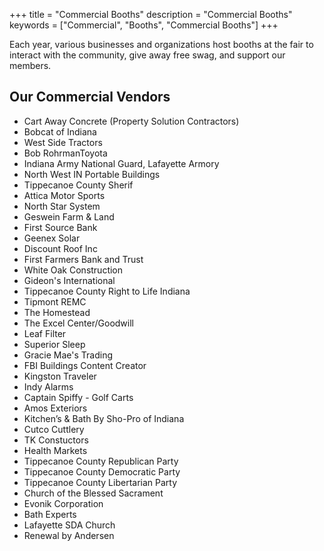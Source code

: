 +++
title = "Commercial Booths"
description = "Commercial Booths"
keywords = ["Commercial", "Booths", "Commercial Booths"]
+++

Each year, various businesses and organizations host booths at the fair to interact with the community, give away free swag, and support our members.

## Our Commercial Vendors

- Cart Away Concrete (Property Solution Contractors)
- Bobcat of Indiana
- West Side Tractors
- Bob RohrmanToyota 
- Indiana Army National Guard, Lafayette Armory
- North West IN Portable Buildings
- Tippecanoe County Sherif
- Attica Motor Sports
- North Star System
- Geswein Farm & Land
- First Source Bank
- Geenex Solar
- Discount Roof Inc
- First Farmers Bank and Trust
- White Oak Construction
- Gideon's International
- Tippecanoe County Right to Life Indiana
- Tipmont REMC
- The Homestead
- The Excel Center/Goodwill 
- Leaf Filter
- Superior Sleep
- Gracie Mae's Trading
- FBI Buildings Content Creator
- Kingston Traveler
- Indy Alarms
- Captain Spiffy - Golf Carts
- Amos Exteriors
- Kitchen’s & Bath By Sho-Pro of Indiana 
- Cutco Cuttlery
- TK Constuctors
- Health Markets
- Tippecanoe County Republican Party
- Tippecanoe County Democratic Party
- Tippecanoe County Libertarian Party
- Church of the Blessed Sacrament
- Evonik Corporation
- Bath Experts
- Lafayette SDA Church
- Renewal by Andersen